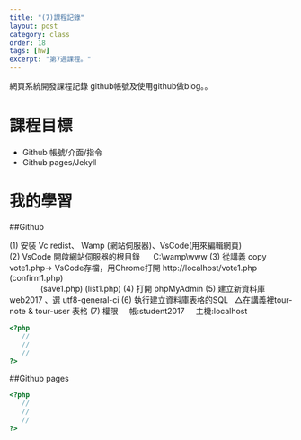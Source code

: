 ```yaml
---
title: "(7)課程記錄"
layout: post
category: class
order: 18
tags: [hw]
excerpt: "第7週課程。"
---
```

網頁系統開發課程記錄
github帳號及使用github做blog。。

# 課程目標
- Github 帳號/介面/指令
- Github pages/Jekyll

# 我的學習

##Github

(1) 安裝 Vc redist、 Wamp (網站伺服器)、VsCode(用來編輯網頁) <br>
(2) VsCode 開啟網站伺服器的根目錄 
      C:\\wamp\\www
(3) 從講義 copy vote1.php→ VsCode存檔，用Chrome打開  http://localhost/vote1.php     
               (confirm1.php)     
               (save1.php)
               (list1.php)
(4) 打開 phpMyAdmin
(5) 建立新資料庫 web2017 、選 utf8-general-ci
(6) 執行建立資料庫表格的SQL
   △在講義裡tour-note & tour-user 表格
(7) 權限 
     帳:student2017
     主機:localhost
      

```php
<?php
   //
   //
   //
?>
```
##Github pages

```php
<?php
   //
   //
   //
?>
```


[1]: https://github.com/        "GitHub"
[2]: https://pages.github.com/  "GitHub Pages"
[3]: https://jekyllrb.com/      "Jekyll"
[4]: http://markdown.tw         "Markdown文件"
[5]: http://dillinger.io/       "Dillinger"








